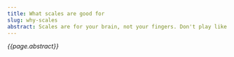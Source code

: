 ```yaml
---
title: What scales are good for
slug: why-scales
abstract: Scales are for your brain, not your fingers. Don't play like a robot.
---
```


*{{page.abstract}}*